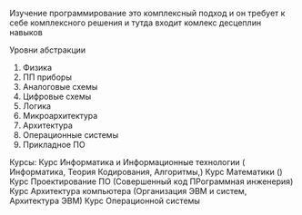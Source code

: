 Изучение программирование это комплексный подход и он требует к себе комплексного решения и тутда входит комлекс десцеплин навыков

Уровни абстракции 
1. Физика
2. ПП приборы
3. Аналоговые схемы
4. Цифровые схемы
5. Логика
6. Микроархитектура
7. Архитектура
8. Операционные системы 
9. Прикладное ПО

Курсы:
Курс Информатика и Информационные технологии ( Информатика, Теория Кодирования, Алгоритмы,) 
Курс Математики ()
Курс Проектирование ПО (Совершенный код ПРограммная инженерия)
Курс Архитектура компьютера (Организация ЭВМ и систем, Архитектура ЭВМ)
Курс Операционной системы